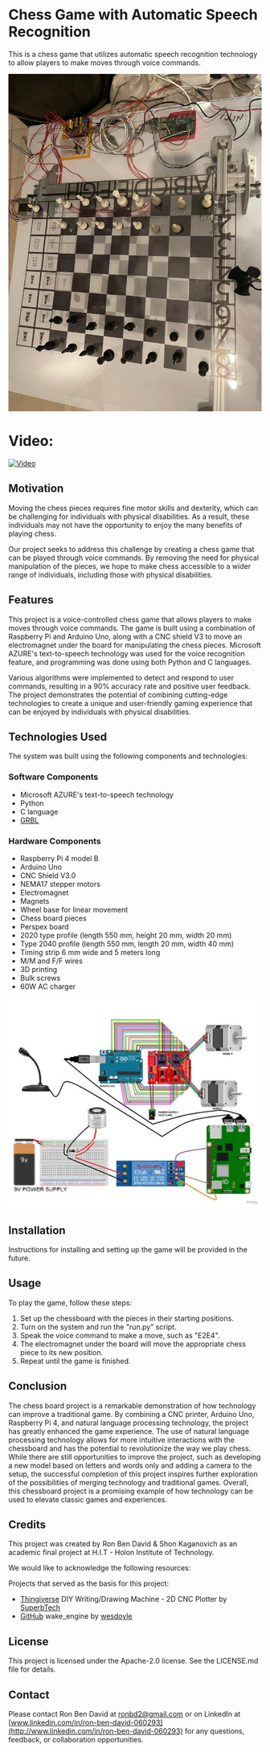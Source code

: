# Chess Game with Automatic Speech Recognition

This is a chess game that utilizes automatic speech recognition technology to allow players to make moves through voice commands.

![main](https://github.com/RonBenDavid/Chess-Game-Controlled-by-Automatic-Speech-Recognition-and-CNC-Machine/blob/main/IMAGES/image115.jpg?raw=true)

# Video:
[![Video](https://img.youtube.com/vi/LslZghG0hTE/maxresdefault.jpg)](https://www.youtube.com/watch?v=LslZghG0hTE)

## Motivation

Moving the chess pieces requires fine motor skills and dexterity, which can be challenging for individuals with physical disabilities. As a result, these individuals may not have the opportunity to enjoy the many benefits of playing chess.

Our project seeks to address this challenge by creating a chess game that can be played through voice commands. By removing the need for physical manipulation of the pieces, we hope to make chess accessible to a wider range of individuals, including those with physical disabilities.

## Features

This project is a voice-controlled chess game that allows players to make moves through voice commands. The game is built using a combination of Raspberry Pi and Arduino Uno, along with a CNC shield V3 to move an electromagnet under the board for manipulating the chess pieces. Microsoft AZURE's text-to-speech technology was used for the voice recognition feature, and programming was done using both Python and C languages.

Various algorithms were implemented to detect and respond to user commands, resulting in a 90% accuracy rate and positive user feedback. The project demonstrates the potential of combining cutting-edge technologies to create a unique and user-friendly gaming experience that can be enjoyed by individuals with physical disabilities.

## Technologies Used

The system was built using the following components and technologies:

### Software Components

-   Microsoft AZURE's text-to-speech technology
-   Python
-   C language
-   [GRBL](https://github.com/gnea/grbl)
### Hardware Components

-   Raspberry Pi 4 model B
-   Arduino Uno
-   CNC Shield V3.0
-   NEMA17 stepper motors
-   Electromagnet
-   Magnets
-   Wheel base for linear movement
-   Chess board pieces
-   Perspex board
-   2020 type profile (length 550 mm, height 20 mm, width 20 mm)
-   Type 2040 profile (length 550 mm, length 20 mm, width 40 mm)
-   Timing strip 6 mm wide and 5 meters long
-   M/M and F/F wires
-   3D printing
-   Bulk screws
-   60W AC charger

![circuit](https://github.com/RonBenDavid/Chess-Game-Controlled-by-Automatic-Speech-Recognition-and-CNC-Machine/blob/main/IMAGES/image075.jpg?raw=true)

## Installation

Instructions for installing and setting up the game will be provided in the future.

## Usage

To play the game, follow these steps:

1.  Set up the chessboard with the pieces in their starting positions.
2.  Turn on the system and run the "run.py" script.
3.  Speak the voice command to make a move, such as "E2E4".
4.  The electromagnet under the board will move the appropriate chess piece to its new position.
5.  Repeat until the game is finished.

## Conclusion

The chess board project is a remarkable demonstration of how technology can improve a traditional game. By combining a CNC printer, Arduino Uno, Raspberry Pi 4, and natural language processing technology, the project has greatly enhanced the game experience. The use of natural language processing technology allows for more intuitive interactions with the chessboard and has the potential to revolutionize the way we play chess. While there are still opportunities to improve the project, such as developing a new model based on letters and words only and adding a camera to the setup, the successful completion of this project inspires further exploration of the possibilities of merging technology and traditional games. Overall, this chessboard project is a promising example of how technology can be used to elevate classic games and experiences.

## Credits

This project was created by Ron Ben David & Shon Kaganovich as an academic final project at H.I.T - Holon Institute of Technology.

We would like to acknowledge the following resources:

Projects that served as the basis for this project:

-   [Thingiverse](https://www.thingiverse.com/thing:5149959/files) DIY Writing/Drawing Machine - 2D CNC Plotter by [SuperbTech](https://www.thingiverse.com/SuperbTech)
-   [GitHub](https://github.com/wesdoyle/wake_engine) wake_engine by [wesdoyle](https://github.com/wesdoyle)

## License

This project is licensed under the Apache-2.0 license. See the LICENSE.md file for details.

## Contact

Please contact Ron Ben David at [ronbd2@gmail.com](mailto:ronbd2@gmail.com) or on LinkedIn at [www.linkedin.com/in/ron-ben-david-060293](http://www.linkedin.com/in/ron-ben-david-060293) for any questions, feedback, or collaboration opportunities.
